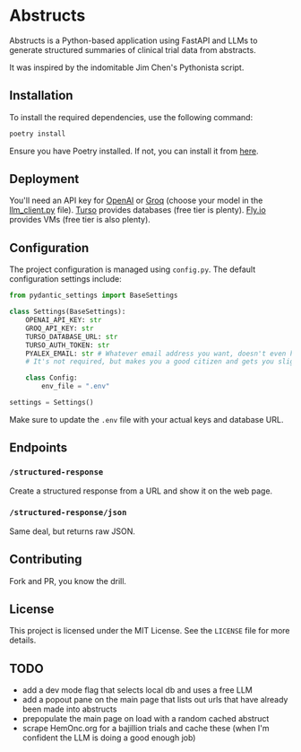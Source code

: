 # Abstructs

Abstructs is a Python-based application using FastAPI and LLMs
to generate structured summaries of clinical trial data from abstracts. 

It was inspired by the indomitable Jim Chen's Pythonista script.
## Installation

To install the required dependencies, use the following command:

```bash
poetry install
```

Ensure you have Poetry installed. If not, you can install it from [here](https://python-poetry.org/docs/#installation).

## Deployment

You'll need an API key for
[OpenAI](https://openai.com/)
or
[Groq](https://www.groq.com/)
(choose your model in the [llm_client.py](./src/abstructs/llm_client.py) file).
[Turso](https://www.turso.tech/) provides databases (free tier is plenty).
[Fly.io](https://fly.io/) provides VMs (free tier is also plenty).


## Configuration

The project configuration is managed using `config.py`. The default configuration settings include:

```python
from pydantic_settings import BaseSettings

class Settings(BaseSettings):
    OPENAI_API_KEY: str
    GROQ_API_KEY: str
    TURSO_DATABASE_URL: str
    TURSO_AUTH_TOKEN: str
    PYALEX_EMAIL: str # Whatever email address you want, doesn't even have to be real. 
    # It's not required, but makes you a good citizen and gets you slightly faster responses.

    class Config:
        env_file = ".env"

settings = Settings()
```

Make sure to update the `.env` file with your actual keys and database URL.

## Endpoints

### `/structured-response`

Create a structured response from a URL and show it on the web page.

### `/structured-response/json`

Same deal, but returns raw JSON.

## Contributing

Fork and PR, you know the drill.

## License

This project is licensed under the MIT License. See the `LICENSE` file for more details.

## TODO

- add a dev mode flag that selects local db and uses a free LLM
- add a popout pane on the main page that lists out urls that have already been made into abstructs
- prepopulate the main page on load with a random cached abstruct
- scrape HemOnc.org for a bajillion trials and cache these (when I'm confident the LLM is doing a good enough job)
